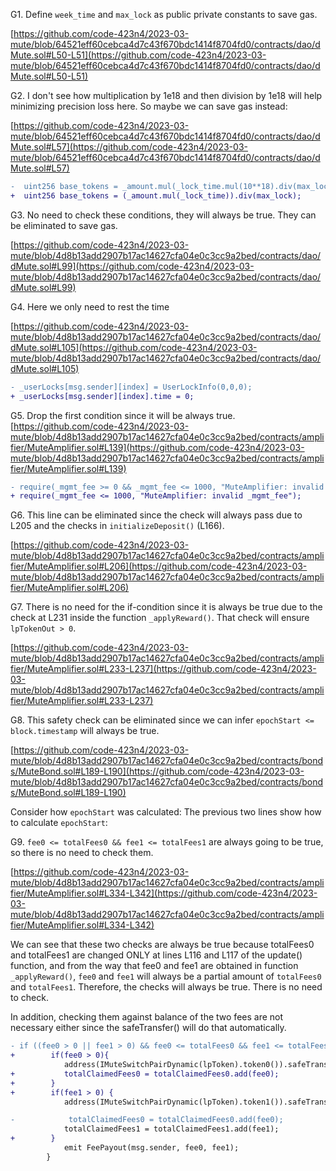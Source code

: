 G1. Define ``week_time`` and ``max_lock`` as public private constants to save gas. 

[https://github.com/code-423n4/2023-03-mute/blob/64521eff60cebca4d7c43f670bdc1414f8704fd0/contracts/dao/dMute.sol#L50-L51](https://github.com/code-423n4/2023-03-mute/blob/64521eff60cebca4d7c43f670bdc1414f8704fd0/contracts/dao/dMute.sol#L50-L51)

G2. I don't see how multiplication by 1e18 and then division by 1e18 will help minimizing precision loss here. So maybe we can save gas instead:

[https://github.com/code-423n4/2023-03-mute/blob/64521eff60cebca4d7c43f670bdc1414f8704fd0/contracts/dao/dMute.sol#L57](https://github.com/code-423n4/2023-03-mute/blob/64521eff60cebca4d7c43f670bdc1414f8704fd0/contracts/dao/dMute.sol#L57)

```diff
-  uint256 base_tokens = _amount.mul(_lock_time.mul(10**18).div(max_lock)).div(10**18);
+  uint256 base_tokens = (_amount.mul(_lock_time)).div(max_lock);
```

G3. No need to check these conditions, they will always be true. They can be eliminated to save gas. 

[https://github.com/code-423n4/2023-03-mute/blob/4d8b13add2907b17ac14627cfa04e0c3cc9a2bed/contracts/dao/dMute.sol#L99](https://github.com/code-423n4/2023-03-mute/blob/4d8b13add2907b17ac14627cfa04e0c3cc9a2bed/contracts/dao/dMute.sol#L99)
 
G4. Here we only need to rest the time

[https://github.com/code-423n4/2023-03-mute/blob/4d8b13add2907b17ac14627cfa04e0c3cc9a2bed/contracts/dao/dMute.sol#L105](https://github.com/code-423n4/2023-03-mute/blob/4d8b13add2907b17ac14627cfa04e0c3cc9a2bed/contracts/dao/dMute.sol#L105)

```diff
- _userLocks[msg.sender][index] = UserLockInfo(0,0,0);
+ _userLocks[msg.sender][index].time = 0;
```
G5. Drop the first condition since it will be always true.
[https://github.com/code-423n4/2023-03-mute/blob/4d8b13add2907b17ac14627cfa04e0c3cc9a2bed/contracts/amplifier/MuteAmplifier.sol#L139](https://github.com/code-423n4/2023-03-mute/blob/4d8b13add2907b17ac14627cfa04e0c3cc9a2bed/contracts/amplifier/MuteAmplifier.sol#L139)

```diff
- require(_mgmt_fee >= 0 && _mgmt_fee <= 1000, "MuteAmplifier: invalid _mgmt_fee");
+ require(_mgmt_fee <= 1000, "MuteAmplifier: invalid _mgmt_fee");
```

G6. This line can be eliminated since the check will always pass due to L205 and the checks in ``initializeDeposit()`` (L166). 

[https://github.com/code-423n4/2023-03-mute/blob/4d8b13add2907b17ac14627cfa04e0c3cc9a2bed/contracts/amplifier/MuteAmplifier.sol#L206](https://github.com/code-423n4/2023-03-mute/blob/4d8b13add2907b17ac14627cfa04e0c3cc9a2bed/contracts/amplifier/MuteAmplifier.sol#L206)

G7. There is no need for the if-condition since it is always be true due to the check at L231 inside the function ``_applyReward()``. That check will ensure ``lpTokenOut > 0``.

[https://github.com/code-423n4/2023-03-mute/blob/4d8b13add2907b17ac14627cfa04e0c3cc9a2bed/contracts/amplifier/MuteAmplifier.sol#L233-L237](https://github.com/code-423n4/2023-03-mute/blob/4d8b13add2907b17ac14627cfa04e0c3cc9a2bed/contracts/amplifier/MuteAmplifier.sol#L233-L237)

G8. This safety check can be eliminated since we can infer ``epochStart <= block.timestamp`` will always be true. 

[https://github.com/code-423n4/2023-03-mute/blob/4d8b13add2907b17ac14627cfa04e0c3cc9a2bed/contracts/bonds/MuteBond.sol#L189-L190](https://github.com/code-423n4/2023-03-mute/blob/4d8b13add2907b17ac14627cfa04e0c3cc9a2bed/contracts/bonds/MuteBond.sol#L189-L190)

Consider how ``epochStart`` was calculated: The previous two lines show how to calculate ``epochStart``: 

G9. ``fee0 <= totalFees0 && fee1 <= totalFees1`` are always going to be true, so there is no need to check them.

[https://github.com/code-423n4/2023-03-mute/blob/4d8b13add2907b17ac14627cfa04e0c3cc9a2bed/contracts/amplifier/MuteAmplifier.sol#L334-L342](https://github.com/code-423n4/2023-03-mute/blob/4d8b13add2907b17ac14627cfa04e0c3cc9a2bed/contracts/amplifier/MuteAmplifier.sol#L334-L342)

We can see that these two checks are always be true because totalFees0 and totalFees1 are changed ONLY at lines L116 and L117 of the update() function, and from the way that fee0 and fee1 are obtained in function ``_applyReward()``, ``fee0`` and ``fee1`` will always be a partial amount of ``totalFees0`` and ``totalFees1``. Therefore, the checks will always be true. There is no need to check. 

In addition, checking them against balance of the two fees are not necessary either since the safeTransfer() will do that automatically.

```diff
- if ((fee0 > 0 || fee1 > 0) && fee0 <= totalFees0 && fee1 <= totalFees1) {
+        if(fee0 > 0){
            address(IMuteSwitchPairDynamic(lpToken).token0()).safeTransfer(msg.sender, fee0);
+           totalClaimedFees0 = totalClaimedFees0.add(fee0);
+        }  
+        if(fee1 > 0) {
            address(IMuteSwitchPairDynamic(lpToken).token1()).safeTransfer(msg.sender, fee1);

-            totalClaimedFees0 = totalClaimedFees0.add(fee0);
            totalClaimedFees1 = totalClaimedFees1.add(fee1);
+        }
            emit FeePayout(msg.sender, fee0, fee1);
        }
``` 


